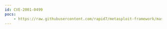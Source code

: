 ```yaml
---
id: CVE-2001-0499
pocs:
    - https://raw.githubusercontent.com/rapid7/metasploit-framework/master/modules/exploits/windows/oracle/tns_arguments.rb
---
```

